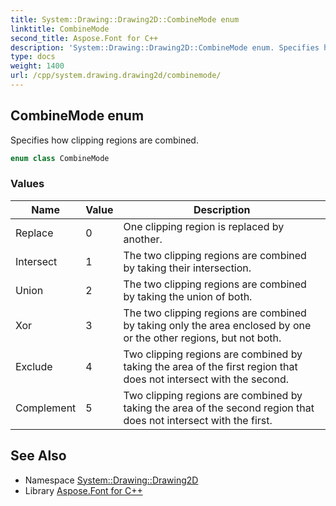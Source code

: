 ```yaml
---
title: System::Drawing::Drawing2D::CombineMode enum
linktitle: CombineMode
second_title: Aspose.Font for C++
description: 'System::Drawing::Drawing2D::CombineMode enum. Specifies how clipping regions are combined in C++.'
type: docs
weight: 1400
url: /cpp/system.drawing.drawing2d/combinemode/
---
```

## CombineMode enum


Specifies how clipping regions are combined.

```cpp
enum class CombineMode
```

### Values

| Name | Value | Description |
| --- | --- | --- |
| Replace | 0 | One clipping region is replaced by another. |
| Intersect | 1 | The two clipping regions are combined by taking their intersection. |
| Union | 2 | The two clipping regions are combined by taking the union of both. |
| Xor | 3 | The two clipping regions are combined by taking only the area enclosed by one or the other regions, but not both. |
| Exclude | 4 | Two clipping regions are combined by taking the area of the first region that does not intersect with the second. |
| Complement | 5 | Two clipping regions are combined by taking the area of the second region that does not intersect with the first. |

## See Also

* Namespace [System::Drawing::Drawing2D](../)
* Library [Aspose.Font for C++](../../)
